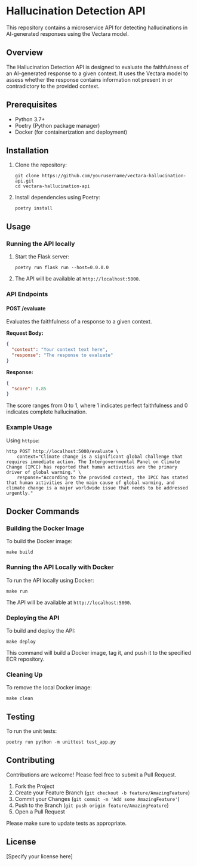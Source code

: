 # Hallucination Detection API

This repository contains a microservice API for detecting hallucinations in AI-generated responses using the Vectara model.

## Overview

The Hallucination Detection API is designed to evaluate the faithfulness of an AI-generated response to a given context. It uses the Vectara model to assess whether the response contains information not present in or contradictory to the provided context.

## Prerequisites

- Python 3.7+
- Poetry (Python package manager)
- Docker (for containerization and deployment)

## Installation

1. Clone the repository:
   ```
   git clone https://github.com/yourusername/vectara-hallucination-api.git
   cd vectara-hallucination-api
   ```

2. Install dependencies using Poetry:
   ```
   poetry install
   ```

## Usage

### Running the API locally

1. Start the Flask server:
   ```
   poetry run flask run --host=0.0.0.0
   ```

2. The API will be available at `http://localhost:5000`.

### API Endpoints

#### POST /evaluate

Evaluates the faithfulness of a response to a given context.

**Request Body:**
```json
{
  "context": "Your context text here",
  "response": "The response to evaluate"
}
```

**Response:**
```json
{
  "score": 0.85
}
```

The score ranges from 0 to 1, where 1 indicates perfect faithfulness and 0 indicates complete hallucination.

### Example Usage

Using `httpie`:

```
http POST http://localhost:5000/evaluate \
    context="Climate change is a significant global challenge that requires immediate action. The Intergovernmental Panel on Climate Change (IPCC) has reported that human activities are the primary driver of global warming." \
    response="According to the provided context, the IPCC has stated that human activities are the main cause of global warming, and climate change is a major worldwide issue that needs to be addressed urgently."
```

## Docker Commands

### Building the Docker Image

To build the Docker image:

```
make build
```

### Running the API Locally with Docker

To run the API locally using Docker:

```
make run
```

The API will be available at `http://localhost:5000`.

### Deploying the API

To build and deploy the API:

```
make deploy
```

This command will build a Docker image, tag it, and push it to the specified ECR repository.

### Cleaning Up

To remove the local Docker image:

```
make clean
```

## Testing

To run the unit tests:

```
poetry run python -m unittest test_app.py
```

## Contributing

Contributions are welcome! Please feel free to submit a Pull Request.

1. Fork the Project
2. Create your Feature Branch (`git checkout -b feature/AmazingFeature`)
3. Commit your Changes (`git commit -m 'Add some AmazingFeature'`)
4. Push to the Branch (`git push origin feature/AmazingFeature`)
5. Open a Pull Request

Please make sure to update tests as appropriate.

## License

[Specify your license here]

